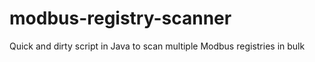 # modbus-registry-scanner
Quick and dirty script in Java to scan multiple Modbus registries in bulk
